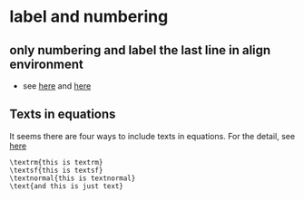 # label and numbering
## only numbering and label the last line in align environment
* see [here](https://tex.stackexchange.com/questions/66759/make-align-number-the-last-equation) and [here](https://tex.stackexchange.com/questions/42726/align-but-show-one-equation-number-at-the-end)


## Texts in equations

It seems there are four ways to include texts in equations. For the detail, see [here][link1]
```
\textrm{this is textrm}
\textsf{this is textsf}
\textnormal{this is textnormal}
\text{and this is just text}
```

[link1]:https://tex.stackexchange.com/questions/130510/write-text-correctly-in-equations
